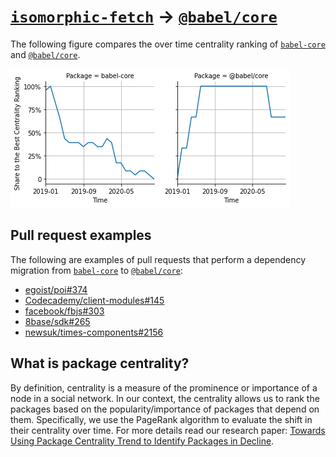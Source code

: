 # [`isomorphic-fetch`](https://www.npmjs.com/package/babel-core) -> [`@babel/core`](https://www.npmjs.com/package/@babel/core)

The following figure compares the over time centrality ranking of [`babel-core`](https://www.npmjs.com/package/babel-core) and [`@babel/core`](https://www.npmjs.com/package/@babel/core).

![the centrality of babel-core and @babel/core](../figs/babel-core_@babel_core.png)

## Pull request examples

The following are examples of pull requests that perform a dependency migration from [`babel-core`](https://www.npmjs.com/package/babel-core) to [`@babel/core`](https://www.npmjs.com/package/@babel/core):

- [egoist/poi#374](https://github.com/egoist/poi/pull/374)
- [Codecademy/client-modules#145](https://github.com/Codecademy/client-modules/pull/145)
- [facebook/fbjs#303](https://github.com/facebook/fbjs/pull/303)
- [8base/sdk#265](https://github.com/8base/sdk/pull/265)
- [newsuk/times-components#2156](https://github.com/newsuk/times-components/pull/2156)

## What is package centrality?

By definition, centrality is a measure of the prominence or importance of a node in a social network.
In our context, the centrality allows us to rank the packages based on the popularity/importance of packages that depend on them.
Specifically, we use the PageRank algorithm to evaluate the shift in their centrality over time.
For more details read our research paper: [Towards Using Package Centrality Trend to Identify Packages in Decline](https://arxiv.org/abs/2107.10168).
